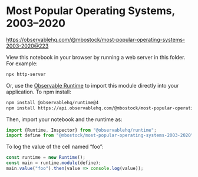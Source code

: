 # Most Popular Operating Systems, 2003–2020

https://observablehq.com/@mbostock/most-popular-operating-systems-2003-2020@223

View this notebook in your browser by running a web server in this folder. For
example:

~~~sh
npx http-server
~~~

Or, use the [Observable Runtime](https://github.com/observablehq/runtime) to
import this module directly into your application. To npm install:

~~~sh
npm install @observablehq/runtime@4
npm install https://api.observablehq.com/@mbostock/most-popular-operating-systems-2003-2020@223.tgz?v=3
~~~

Then, import your notebook and the runtime as:

~~~js
import {Runtime, Inspector} from "@observablehq/runtime";
import define from "@mbostock/most-popular-operating-systems-2003-2020";
~~~

To log the value of the cell named “foo”:

~~~js
const runtime = new Runtime();
const main = runtime.module(define);
main.value("foo").then(value => console.log(value));
~~~
